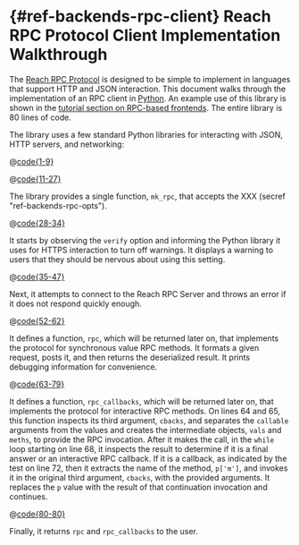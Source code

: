 


# {#ref-backends-rpc-client} Reach RPC Protocol Client Implementation Walkthrough

The [Reach RPC Protocol](##ref-backends-rpc-proto) is designed to be simple to implement in languages that support HTTP and JSON interaction.
This document walks through the implementation of an RPC client in [Python](https://www.python.org).
An example use of this library is shown in the [tutorial section on RPC-based frontends](##tut-7-rpc).
The entire library is 80 lines of code.



The library uses a few standard Python libraries for interacting with JSON,
HTTP servers, and networking:

@[code{1-9}](@reach-lang/rpc-client/py/src/reach_rpc/__init__.py)

@[code{11-27}](@reach-lang/rpc-client/py/src/reach_rpc/__init__.py)

The library provides a single function, `mk_rpc`, that accepts the XXX (secref "ref-backends-rpc-opts").

@[code{28-34}](@reach-lang/rpc-client/py/src/reach_rpc/__init__.py)

It starts by observing the `verify` option and informing the Python library it uses for HTTPS interaction to turn off warnings.
It displays a warning to users that they should be nervous about using this setting.

@[code{35-47}](@reach-lang/rpc-client/py/src/reach_rpc/__init__.py)

Next, it attempts to connect to the Reach RPC Server and throws an error if it does not respond quickly enough.

@[code{52-62}](@reach-lang/rpc-client/py/src/reach_rpc/__init__.py)

It defines a function, `rpc`, which will be returned later on, that
implements the protocol for synchronous value RPC methods.
It formats a given request, posts it, and then returns the deserialized result.
It prints debugging information for convenience.

@[code{63-79}](@reach-lang/rpc-client/py/src/reach_rpc/__init__.py)

It defines a function, `rpc_callbacks`, which will be returned later on, that
implements the protocol for interactive RPC methods.
On lines 64 and 65, this function inspects its third argument, `cbacks`,
and separates the `callable` arguments from the values and creates the
intermediate objects, `vals` and `meths`, to provide the RPC
invocation.
After it makes the call, in the `while` loop starting on line 68, it
inspects the result to determine if it is a final answer or an
interactive RPC callback.
If it is a callback, as indicated by the test on line 72, then it extracts the
name of the method, `p['m']`, and invokes it in the original third
argument, `cbacks`, with the provided arguments.
It replaces the `p` value with the result of that continuation invocation and continues.

@[code{80-80}](@reach-lang/rpc-client/py/src/reach_rpc/__init__.py)

Finally, it returns `rpc` and `rpc_callbacks` to the user.
